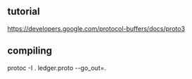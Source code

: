 ## tutorial
https://developers.google.com/protocol-buffers/docs/proto3

## compiling
protoc -I . ledger.proto --go_out=.
